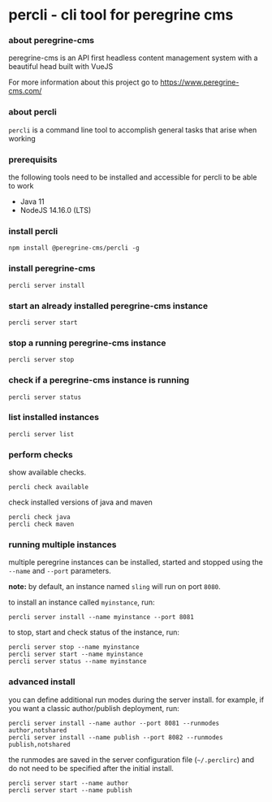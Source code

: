 # percli - cli tool for peregrine cms

### about peregrine-cms

peregrine-cms is an API first headless content management system with a 
beautiful head built with VueJS

For more information about this project go to https://www.peregrine-cms.com/

### about percli

`percli` is a command line tool to accomplish general tasks that arise when 
working

### prerequisits

the following tools need to be installed and accessible for percli to be able to work

- Java 11
- NodeJS 14.16.0 (LTS)

### install percli
```
npm install @peregrine-cms/percli -g
```

### install peregrine-cms
```
percli server install
```

### start an already installed peregrine-cms instance

```
percli server start
```

### stop a running peregrine-cms instance

```
percli server stop
```

### check if a peregrine-cms instance is running

```
percli server status
```

### list installed instances

```
percli server list
```

### perform checks

show available checks.

```
percli check available
```

check installed versions of java and maven

```
percli check java
percli check maven
```

### running multiple instances

multiple peregrine instances can be installed, started and stopped using the `--name` and `--port` parameters. 

**note:** by default, an instance named `sling` will run on port `8080`.

to install an instance called `myinstance`, run:

```
percli server install --name myinstance --port 8081
```

to stop, start and check status of the instance, run:

```
percli server stop --name myinstance
percli server start --name myinstance
percli server status --name myinstance
```

### advanced install

you can define additional run modes during the server install. for example, if you want a classic author/publish
deployment, run:

```
percli server install --name author --port 8081 --runmodes author,notshared
percli server install --name publish --port 8082 --runmodes publish,notshared
```

the runmodes are saved in the server configuration file (`~/.perclirc`) and do not need to be specified after the initial install.

```
percli server start --name author 
percli server start --name publish
```
